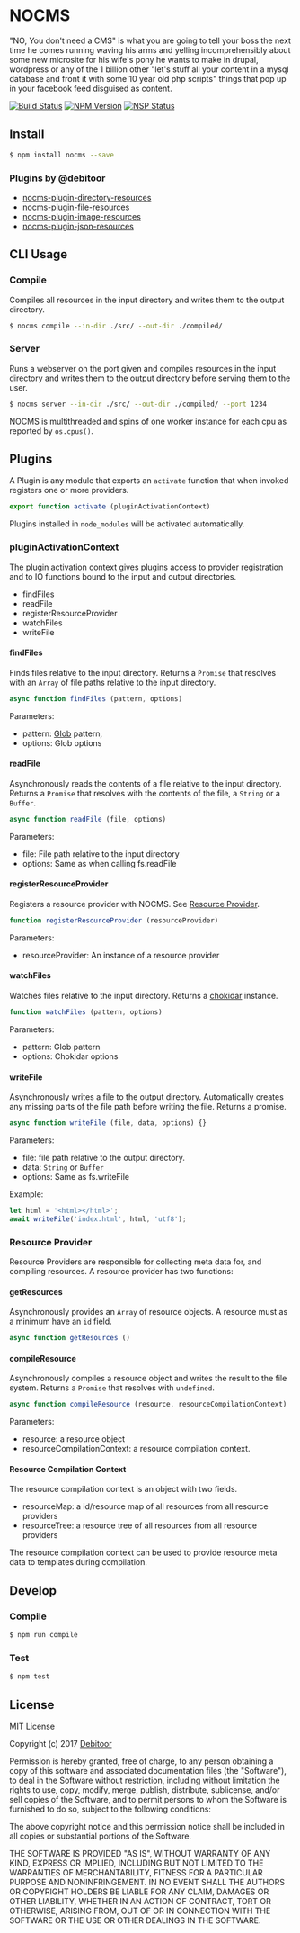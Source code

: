 # NOCMS
"NO, You don't need a CMS" is what you are going to tell your boss the next time he comes running waving his arms and yelling incomprehensibly about some new microsite for his wife's pony he wants to make in drupal, wordpress or any of the 1 billion other "let's stuff all your content in a mysql database and front it with some 10 year old php scripts" things that pop up in your facebook feed disguised as content.

[![Build Status](https://travis-ci.org/debitoor/nocms.svg?branch=master)](https://travis-ci.org/debitoor/nocms)
[![NPM Version](https://img.shields.io/npm/v/npm-save-installed.svg)](https://www.npmjs.com/package/nocms)
[![NSP Status](https://nodesecurity.io/orgs/debitoor/projects/c2c05f8f-6ace-4380-a7ca-065dfd96a2c2/badge)](https://nodesecurity.io/orgs/debitoor/projects/c2c05f8f-6ace-4380-a7ca-065dfd96a2c2)

## Install
``` bash
$ npm install nocms --save
```

### Plugins by @debitoor
* [nocms-plugin-directory-resources](https://www.npmjs.com/package/nocms-plugin-directory-resources)
* [nocms-plugin-file-resources](https://www.npmjs.com/package/nocms-plugin-file-resources)
* [nocms-plugin-image-resources](https://www.npmjs.com/package/nocms-plugin-image-resources)
* [nocms-plugin-json-resources](https://www.npmjs.com/package/nocms-plugin-json-resources)

## CLI Usage

### Compile
Compiles all resources in the input directory and writes them to the output directory.

``` bash
$ nocms compile --in-dir ./src/ --out-dir ./compiled/
```

### Server
Runs a webserver on the port given and compiles resources in the input directory and writes them to the output directory before serving them to the user.
``` bash
$ nocms server --in-dir ./src/ --out-dir ./compiled/ --port 1234
```

NOCMS is multithreaded and spins of one worker instance for each cpu as reported by `os.cpus()`.

## Plugins
A Plugin is any module that exports an `activate` function that when invoked registers one or more providers.

``` javascript
export function activate (pluginActivationContext)
```

Plugins installed in `node_modules` will be activated automatically.

### pluginActivationContext
The plugin activation context gives plugins access to provider registration and to IO functions bound to the input and output directories.

* findFiles
* readFile
* registerResourceProvider
* watchFiles
* writeFile

#### findFiles
Finds files relative to the input directory. Returns a `Promise` that resolves with an `Array` of file paths relative to the input directory.

``` javascript
async function findFiles (pattern, options)
```

Parameters:
* pattern: [Glob](https://github.com/isaacs/node-glob) pattern,
* options: Glob options

#### readFile
Asynchronously reads the contents of a file relative to the input directory. Returns a `Promise` that resolves with the contents of the file, a `String` or a `Buffer`.

``` javascript
async function readFile (file, options)
```

Parameters:
* file: File path relative to the input directory
* options: Same as when calling fs.readFile

#### registerResourceProvider
Registers a resource provider with NOCMS. See [Resource Provider](#resource-provider).

``` javascript
function registerResourceProvider (resourceProvider)
```

Parameters:
* resourceProvider: An instance of a resource provider

#### watchFiles
Watches files relative to the input directory. Returns a [chokidar](https://github.com/paulmillr/chokidar) instance.

``` javascript
function watchFiles (pattern, options)
```

Parameters:
* pattern: Glob pattern
* options: Chokidar options

#### writeFile
Asynchronously writes a file to the output directory. Automatically creates any missing parts of the file path before writing the file. Returns a promise.

``` javascript
async function writeFile (file, data, options) {}
```

Parameters:
* file: file path relative to the output directory.
* data: `String` or `Buffer`
* options: Same as fs.writeFile

Example:
``` javascript
let html = '<html></html>';
await writeFile('index.html', html, 'utf8');
```

### Resource Provider
Resource Providers are responsible for collecting meta data for, and compiling resources. A resource provider has two functions:

#### getResources
Asynchronously provides an `Array` of resource objects. A resource must as a minimum have an `id` field.

``` javascript
async function getResources ()
```

#### compileResource
Asynchronously compiles a resource object and writes the result to the file system. Returns a `Promise` that resolves with `undefined`.

``` javascript
async function compileResource (resource, resourceCompilationContext)
```

Parameters:
* resource: a resource object
* resourceCompilationContext: a resource compilation context.

#### Resource Compilation Context
The resource compilation context is an object with two fields.

* resourceMap: a id/resource map of all resources from all resource providers
* resourceTree: a resource tree of all resources from all resource providers

The resource compilation context can be used to provide resource meta data to templates during compilation.

## Develop
### Compile
``` bash
$ npm run compile
```

### Test
``` bash
$ npm test
```

## License
MIT License

Copyright (c) 2017 [Debitoor](https://debitoor.com/)


Permission is hereby granted, free of charge, to any person obtaining a copy
of this software and associated documentation files (the "Software"), to deal
in the Software without restriction, including without limitation the rights
to use, copy, modify, merge, publish, distribute, sublicense, and/or sell
copies of the Software, and to permit persons to whom the Software is
furnished to do so, subject to the following conditions:

The above copyright notice and this permission notice shall be included in all
copies or substantial portions of the Software.

THE SOFTWARE IS PROVIDED "AS IS", WITHOUT WARRANTY OF ANY KIND, EXPRESS OR
IMPLIED, INCLUDING BUT NOT LIMITED TO THE WARRANTIES OF MERCHANTABILITY,
FITNESS FOR A PARTICULAR PURPOSE AND NONINFRINGEMENT. IN NO EVENT SHALL THE
AUTHORS OR COPYRIGHT HOLDERS BE LIABLE FOR ANY CLAIM, DAMAGES OR OTHER
LIABILITY, WHETHER IN AN ACTION OF CONTRACT, TORT OR OTHERWISE, ARISING FROM,
OUT OF OR IN CONNECTION WITH THE SOFTWARE OR THE USE OR OTHER DEALINGS IN THE
SOFTWARE.
